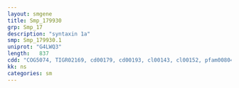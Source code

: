 ```yaml
---
layout: smgene
title: Smp_179930
grp: Smp_17
description: "syntaxin 1a"
smp: Smp_179930.1
uniprot: "G4LWQ3"
length:   837
cdd: "COG5074, TIGR02169, cd00179, cd00193, cl00143, cl00152, pfam00804, pfam05739, smart00397, smart00503"
kk: ns
categories: sm
---
```

